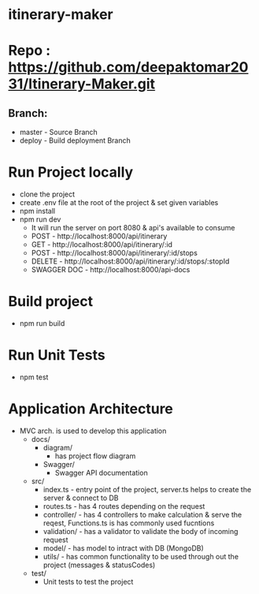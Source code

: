# itinerary-maker

# Repo : https://github.com/deepaktomar2031/Itinerary-Maker.git
## Branch:
- master - Source Branch
- deploy - Build deployment Branch

# Run Project locally
- clone the project
- create .env file at the root of the project & set given variables
- npm install
- npm run dev
    - It will run the server on port 8080 & api's available to consume
    - POST - http://localhost:8000/api/itinerary
    - GET - http://localhost:8000/api/itinerary/:id
    - POST - http://localhost:8000/api/itinerary/:id/stops
    - DELETE - http://localhost:8000/api/itinerary/:id/stops/:stopId
    - SWAGGER DOC - http://localhost:8000/api-docs

# Build project
- npm run build

# Run Unit Tests
- npm test

# Application Architecture
- MVC arch. is used to develop this application
    - docs/
        - diagram/
            - has project flow diagram
        - Swagger/
            - Swagger API documentation
    - src/
        - index.ts - entry point of the project, server.ts helps to create the server & connect to DB
        - routes.ts - has 4 routes depending on the request
        - controller/ - has 4 controllers to make calculation & serve the reqest, Functions.ts is has commonly used fucntions
        - validation/ - has a validator to validate the body of incoming request
        - model/ - has model to intract with DB (MongoDB)
        - utils/ - has common functionality to be used through out the project (messages & statusCodes)
    - test/
        - Unit tests to test the project
